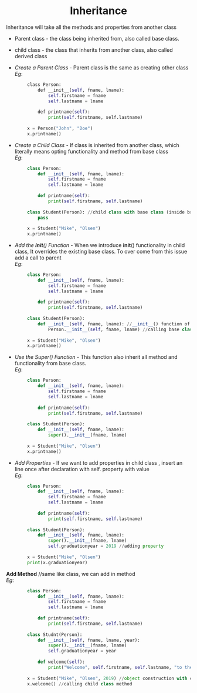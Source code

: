 <h1 align="center">Inheritance</h1>

Inheritance will take all the methods and properties from another class

* Parent class - the class being inherited from, also called base class. <br />
* child class - the class that inherits from another class, also called derived class

* *Create a Parent Class* - Parent class is the same as creating other class <br />
	*Eg*:	
```python
		class Person: 
			def __init__(self, fname, lname): 
				self.firstname = fname 
				self.lastname = lname 
		 
			def printname(self): 
				print(self.firstname, self.lastname) 
		 
		x = Person("John", "Doe") 
		x.printname()
```

* *Create a Child Class* - If class is inherited from another class, which literally means opting functionality and method from base class <br />
	*Eg*:	
```python
		class Person: 
			def __init__(self, fname, lname): 
				self.firstname = fname 
				self.lastname = lname 
		 
			def printname(self): 
				print(self.firstname, self.lastname) 
		 
		class Student(Person): //child class with base class (inside bracket) 
			pass 
		 
		x = Student("Mike", "Olsen") 
		x.printname() 
```
* *Add the __init__() Function* - When we introduce __init__() functionality in child class, It overrides the existing base class. To over come from this issue add a call to parent <br />
	*Eg*:	

```python
		class Person: 
			def __init__(self, fname, lname): 
				self.firstname = fname 
			    self.lastname = lname 
		 
			def printname(self): 
			    print(self.firstname, self.lastname) 
		 
		class Student(Person): 
			def __init__(self, fname, lname): //__init__() function of the child class 
				Person.__init__(self, fname, lname) //calling base class __init__() function 
		 
		x = Student("Mike", "Olsen") 
		x.printname()
```
* *Use the Super() Function* - This function also inherit all method and functionality from base class. <br />
	*Eg*:	
```python
		class Person: 
			def __init__(self, fname, lname): 
				self.firstname = fname 
			    self.lastname = lname 
		 
			def printname(self): 
			    print(self.firstname, self.lastname) 
		 
		class Student(Person): 
			def __init__(self, fname, lname): 
				super().__init__(fname, lname) 
		 
		x = Student("Mike", "Olsen") 
		x.printname()
```

* *Add Properties* - If we want to add properties in child class , insert an line once after declaration with self. property with value  <br />
	*Eg*:	
```python
		class Person: 
			def __init__(self, fname, lname): 
				self.firstname = fname 
			    self.lastname = lname 
		 
			def printname(self): 
			    print(self.firstname, self.lastname) 
		 
		class Student(Person): 
			def __init__(self, fname, lname): 
			    super().__init__(fname, lname) 
			    self.graduationyear = 2019 //adding property 
		 
		x = Student("Mike", "Olsen") 
		print(x.graduationyear)
```
**Add Method** //same like class, we can add in method <br />
	*Eg*:	
```python
		class Person: 
  			def __init__(self, fname, lname): 
				self.firstname = fname 
				self.lastname = lname 
		 
			def printname(self): 
				print(self.firstname, self.lastname) 
		 
		class Studnt(Person): 
			def __init__(self, fname, lname, year): 
				super().__init__(fname, lname) 
			    self.graduationyear = year 
		 
			def welcome(self): 
			    print("Welcome", self.firstname, self.lastname, "to the class of",self.graduationyear) 
		 
		x = Student("Mike", "Olsen", 2019) //object construction with child class 
		x.welcome() //calling child class method

```